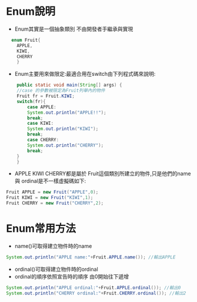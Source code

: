 # Enum說明
+ Enum其實是一個抽象類別 不由開發者手繼承與實現
```java
  enum Fruit{
	APPLE,
	KIWI,
	CHERRY
    }
```

+ Enum主要用來做限定:最適合用在switch由下列程式碼來說明:
```java
    public static void main(String[] args) {
	//case 的參數被限定為Fruit列舉內的物件
	Fruit fr = Fruit.KIWI;
	switch(fr){
	    case APPLE:
		System.out.println("APPLE!!");
		break;
	    case KIWI:
		System.out.println("KIWI");
		break;
	    case CHERRY:
		System.out.println("CHERRY");
		break;
	}
    }
```
+ APPLE KIWI CHERRY都是屬於 Fruit這個類別所建立的物件,只是他們的name 與 ordinal是不一樣虛擬碼如下:
```java
Fruit APPLE = new Fruit("APPLE",0);
Fruit KIWI = new Fruit("KIWI",1);
Fruit CHERRY = new Fruit("CHERRY",2);
```
# Enum常用方法
+ name()可取得建立物件時的name
```java
System.out.println("APPLE name:"+Fruit.APPLE.name()); //輸出APPLE
```
+ ordinal()可取得建立物件時的ordinal
+ ordinal的順序依照宣告時的順序 由0開始往下遞增
```java
System.out.println("APPLE ordinal:"+Fruit.APPLE.ordinal()); //輸出0
System.out.println("CHERRY ordinal:"+Fruit.CHERRY.ordinal()); //輸出2
```
